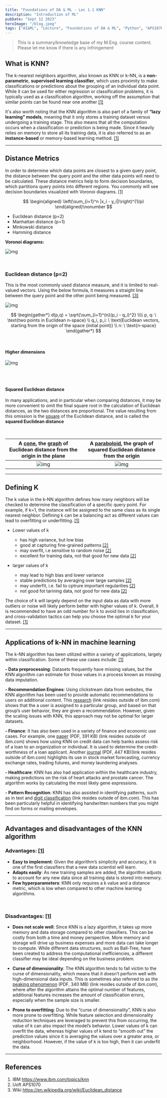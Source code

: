 ```yaml
---
title: "Foundations of DA & ML - Lec 1.1 KNN"
description: "Introduction of ML"
pubDate: "Sept 12 2023"
heroImage: "/blog.jpeg"
tags: ["AI&ML", "Lecture", "Foundations of DA & ML", "Python", "APS1070", "KNN"] 
---
```



> This is a summary/knowledge base of my M.Eng. course content. <br>
> Please let me know if there is any infringement



## What is KNN?



The k-nearest neighbors algorithm, also known as KNN or k-NN, is a **non-parametric**, **supervised learning classifier**, which uses proximity to make classifications or predictions about the grouping of an individual data point. While it can be used for either regression or classification problems, it is typically used as a classification algorithm, working off the assumption that similar points can be found near one another [[1]](#1)

It's also worth noting that the KNN algorithm is also part of a family of **“lazy learning” models**, meaning that it only stores a training dataset versus undergoing a training stage. This also means that all the computation occurs when a classification or prediction is being made. Since it heavily relies on memory to store all its training data, it is also referred to as an **instance-based** or memory-based learning method. [[1]](#1)

---



## Distance Metrics



In order to determine which data points are closest to a given query point, the distance between the query point and the other data points will need to be calculated. These distance metrics help to form decision boundaries, which partitions query points into different regions. You commonly will see decision boundaries visualized with Voronoi diagrams. [[1]](#1)




$$
\begin{aligned}
\left(\sum_{i=1}^n |x_i - y_i|)\right)^{1/p} 
\end{aligned}\nonumber
$$


- Euclidean distance (p=2)
- Manhattan distance (p=1)
- Minkowski distance
- Hamming distance



**Voronoi diagrams:**

![img](/imgs/blog/Foundations-of-DA-&-ML-Lec-1_1-KNN/Euclidean_Voronoi_diagram.png)

<br/>

### Euclidean distance (p=2)


This is the most commonly used distance measure, and it is limited to real-valued vectors. Using the below formula, it measures a straight line between the query point and the other point being measured. [[3]](#3) 

![img](/imgs/blog/Foundations-of-DA-&-ML-Lec-1_1-KNN/Euclidean_distance_2d.svg) 



$$
\begin{gather*}
d(p,q) = \sqrt{\sum_{i=1}^{n}(p_i - q_i)^2} \\\\
p, q: \ \text{two points in Euclidean n-space} \\
q_i, p_i: \ \text{Euclidean vectors, starting from the origin of the space (initial point)} \\
n: \ \text{n-space}
\end{gather*}
$$

<br/>

#### Higher dimensions



![img](/imgs/blog/Foundations-of-DA-&-ML-Lec-1_1-KNN/Euclidean_distance_3d_2_cropped.png) 

<br/><br/>

#### Squared Euclidean distance



In many applications, and in particular when comparing distances, it may be more convenient to omit the final square root in the calculation of Euclidean distances, as the two distances are proportional. The value resulting from this omission is the [square](https://en.wikipedia.org/wiki/Square_(algebra)) of the Euclidean distance, and is called the **squared Euclidean distance**

<br/>

A [cone](https://en.wikipedia.org/wiki/Cone), the [graph](https://en.wikipedia.org/wiki/Graph_of_a_function) of Euclidean distance from the origin in the plane             | A [paraboloid](https://en.wikipedia.org/wiki/Paraboloid), the graph of squared Euclidean distance from the origin 
:-------------------------:|:-------------------------:
![img](/imgs/blog/Foundations-of-DA-&-ML-Lec-1_1-KNN/3d-function-5.svg) |  ![img](/imgs/blog/Foundations-of-DA-&-ML-Lec-1_1-KNN/3d-function-2.svg) 



---


## Defining K



The k value in the k-NN algorithm defines how many neighbors will be checked to determine the classification of a specific query point. For example, if k=1, the instance will be assigned to the same class as its single nearest neighbor. Defining k can be a balancing act as different values can lead to overfitting or underfitting. [[1]](#1)

- Lower values of k 
  - has high variance, but low bias
  - good at capturing fine-grained patterns [[2]](#2)
  - may overfit, i.e sensitive to random noise [[2]](#2)
  - excellent for training data, not that good for new data [[2]](#2)

- larger values of k 

  - may lead to high bias and lower variance
  - stable predictions by averaging over large samples [[2]](#2)
  - may underfit, i.e. fail to cptrure important regularities [[2]](#2)
  - not good fot tarining data, not good for new data [[2]](#2)

  

The choice of k will largely depend on the input data as data with more outliers or noise will likely perform better with higher values of k. Overall, it is recommended to have an odd number for k to avoid ties in classification, and cross-validation tactics can help you choose the optimal k for your dataset. [[1]](#1)



---



## Applications of k-NN in machine learning

The k-NN algorithm has been utilized within a variety of applications, largely within classification. Some of these use cases include: [[1]](#1)

**- Data preprocessing**: Datasets frequently have missing values, but the KNN algorithm can estimate for those values in a process known as missing data imputation.

**- Recommendation Engines**: Using clickstream data from websites, the KNN algorithm has been used to provide automatic recommendations to users on additional content. This [research](https://www.researchgate.net/publication/267572060_Automated_Web_Usage_Data_Mining_and_Recommendation_System_using_K-Nearest_Neighbor_KNN_Classification_Method) (link resides outside of ibm.com) shows that the a user is assigned to a particular group, and based on that group’s user behavior, they are given a recommendation. However, given the scaling issues with KNN, this approach may not be optimal for larger datasets.

**- Finance**: It has also been used in a variety of finance and economic use cases. For example, one [paper](https://iopscience.iop.org/article/10.1088/1742-6596/1025/1/012114/pdf) (PDF, 391 KB) (link resides outside of ibm.com) shows how using KNN on credit data can help banks assess risk of a loan to an organization or individual. It is used to determine the credit-worthiness of a loan applicant. Another [journal](https://www.ijera.com/papers/Vol3_issue5/DI35605610.pdf) (PDF, 447 KB)(link resides outside of ibm.com) highlights its use in stock market forecasting, currency exchange rates, trading futures, and money laundering analyses.

**- Healthcare**: KNN has also had application within the healthcare industry, making predictions on the risk of heart attacks and prostate cancer. The algorithm works by calculating the most likely gene expressions.

**- Pattern Recognition**: KNN has also assisted in identifying patterns, such as in text and [digit classification](https://www.researchgate.net/profile/D-Adu-Gyamfi/publication/332880911_Improved_Handwritten_Digit_Recognition_using_Quantum_K-Nearest_Neighbor_Algorithm/links/5d77dca692851cacdb30c14d/Improved-Handwritten-Digit-Recognition-using-Quantum-K-Nearest-Neighbor-Algorithm.pdf) (link resides outside of ibm.com). This has been particularly helpful in identifying handwritten numbers that you might find on forms or mailing envelopes. 


---


## Advantages and disadvantages of the KNN algorithm


###  **Advantages:** [[1]](#1)

- **Easy to implement**: Given the algorithm’s simplicity and accuracy, it is one of the first classifiers that a new data scientist will learn.
- **Adapts easily**: As new training samples are added, the algorithm adjusts to account for any new data since all training data is stored into memory.
- **Few hyperparameters**: KNN only requires a k value and a distance metric, which is low when compared to other machine learning algorithms.

<br/>

### **Disadvantages:** [[1]](#1)

- **Does not scale well**: Since KNN is a lazy algorithm, it takes up more memory and data storage compared to other classifiers. This can be costly from both a time and money perspective. More memory and storage will drive up business expenses and more data can take longer to compute. While different data structures, such as Ball-Tree, have been created to address the computational inefficiencies, a different classifier may be ideal depending on the business problem.
- **Curse of dimensionality**: The KNN algorithm tends to fall victim to the curse of dimensionality, which means that it doesn’t perform well with high-dimensional data inputs. This is sometimes also referred to as the [peaking phenomenon](https://citeseerx.ist.psu.edu/viewdoc/download?doi=10.1.1.418.6517&rep=rep1&type=pdf) (PDF, 340 MB) (link resides outside of ibm.com), where after the algorithm attains the optimal number of features, additional features increases the amount of classification errors, especially when the sample size is smaller.

- **Prone to overfitting**: Due to the “curse of dimensionality”, KNN is also more prone to overfitting. While feature selection and dimensionality reduction techniques are leveraged to prevent this from occurring, the value of k can also impact the model’s behavior. Lower values of k can overfit the data, whereas higher values of k tend to “smooth out” the prediction values since it is averaging the values over a greater area, or neighborhood. However, if the value of k is too high, then it can underfit the data.


---


## References

1. <a id="1"/>IBM https://www.ibm.com/topics/knn
2. <a id="2"/>Uoft APS1070
3. <a id="3"/>Wiki https://en.wikipedia.org/wiki/Euclidean_distance
